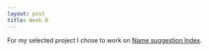 ```yaml
---
layout: post
title: Week 8
---
```


For my selected project I chose to work on [Name suggestion Index](https://github.com/osmlab/name-suggestion-index).